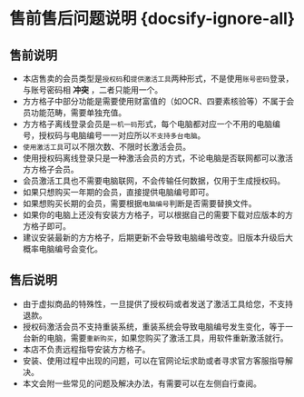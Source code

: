 # 售前售后问题说明 {docsify-ignore-all}


## 售前说明
- 本店售卖的会员类型是`授权码`和`提供激活工具`两种形式，不是使用`账号密码`登录，与账号密码相 **冲突** ，二者只能用一个。
- 方方格子中部分功能是需要使用财富值的（如OCR、四要素核验等）不属于会员功能范畴，需要单独充值。
- 方方格子离线登录会员是`一机一码`形式，每个电脑都对应一个不用的电脑编号，授权码与电脑编号一一对应所以`不支持多台电脑`。
- `使用激活工具`可以不限次数、不限时长激活会员。
- 使用授权码离线登录只是一种激活会员的方式，不论电脑是否联网都可以激活方方格子会员。
- 会员激活工具也不需要电脑联网，不会传输任何数据，仅用于生成授权码。
- 如果只想购买一年期的会员，直接提供电脑编号即可。
- 如果想购买长期的会员，需要根据`电脑编号`判断是否需要替换文件。
- 如果你的电脑上还没有安装方方格子，可以根据自己的需要下载对应版本的方方格子即可。
- 建议安装最新的方方格子，后期更新不会导致电脑编号改变。旧版本升级后大概率电脑编号会变化。


## 售后说明  
- 由于虚拟商品的特殊性，一旦提供了授权码或者发送了激活工具给您，不支持退款。 
- 授权码激活会员不支持重装系统，重装系统会导致电脑编号发生变化，等于一台新的电脑，需要`重新购买`，如果您购买了激活工具，用软件重新激活就行。
- 本店不负责远程指导安装方方格子。 
- 安装、使用过程中出现的问题，可以在官网论坛求助或者寻求官方客服指导解决。 
- 本文会附一些常见的问题及解决办法，有需要可以在左侧自行查阅。


